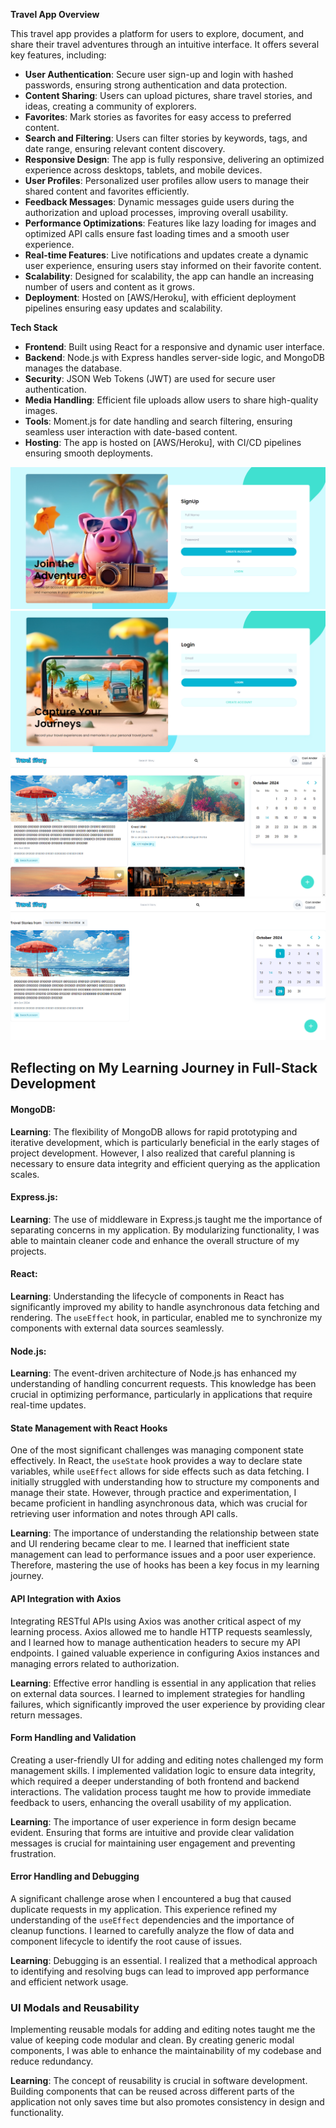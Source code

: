 **Travel App Overview**

This travel app provides a platform for users to explore, document, and share their travel adventures through an intuitive interface. It offers several key features, including:

- **User Authentication**: Secure user sign-up and login with hashed passwords, ensuring strong authentication and data protection.
- **Content Sharing**: Users can upload pictures, share travel stories, and ideas, creating a community of explorers.
- **Favorites**: Mark stories as favorites for easy access to preferred content.
- **Search and Filtering**: Users can filter stories by keywords, tags, and date range, ensuring relevant content discovery.
- **Responsive Design**: The app is fully responsive, delivering an optimized experience across desktops, tablets, and mobile devices.
- **User Profiles**: Personalized user profiles allow users to manage their shared content and favorites efficiently.
- **Feedback Messages**: Dynamic messages guide users during the authorization and upload processes, improving overall usability.
- **Performance Optimizations**: Features like lazy loading for images and optimized API calls ensure fast loading times and a smooth user experience.
- **Real-time Features**: Live notifications and updates create a dynamic user experience, ensuring users stay informed on their favorite content.
- **Scalability**: Designed for scalability, the app can handle an increasing number of users and content as it grows.
- **Deployment**: Hosted on [AWS/Heroku], with efficient deployment pipelines ensuring easy updates and scalability.

**Tech Stack**

- **Frontend**: Built using React for a responsive and dynamic user interface.
- **Backend**: Node.js with Express handles server-side logic, and MongoDB manages the database.
- **Security**: JSON Web Tokens (JWT) are used for secure user authentication.
- **Media Handling**: Efficient file uploads allow users to share high-quality images.
- **Tools**: Moment.js for date handling and search filtering, ensuring seamless user interaction with date-based content.
- **Hosting**: The app is hosted on [AWS/Heroku], with CI/CD pipelines ensuring smooth deployments.

![SignUp UI](./frontend/travel-story-app/public/ts-signup.png)
![LogIn UI](./frontend/travel-story-app/public/ts-login.png)
![Dashboard UI](./frontend/travel-story-app/public/ts-dashboard.png)
![Search](./frontend/travel-story-app/public/ts-search.png)


## Reflecting on My Learning Journey in Full-Stack Development
#### MongoDB:
**Learning**: The flexibility of MongoDB allows for rapid prototyping and iterative development, which is particularly beneficial in the early stages of project development. However, I also realized that careful planning is necessary to ensure data integrity and efficient querying as the application scales.

#### Express.js:
**Learning**: The use of middleware in Express.js taught me the importance of separating concerns in my application. By modularizing functionality, I was able to maintain cleaner code and enhance the overall structure of my projects.

#### React:
**Learning**: Understanding the lifecycle of components in React has significantly improved my ability to handle asynchronous data fetching and rendering. The `useEffect` hook, in particular, enabled me to synchronize my components with external data sources seamlessly.

#### Node.js:
**Learning**: The event-driven architecture of Node.js has enhanced my understanding of handling concurrent requests. This knowledge has been crucial in optimizing performance, particularly in applications that require real-time updates.


#### State Management with React Hooks

One of the most significant challenges was managing component state effectively. In React, the `useState` hook provides a way to declare state variables, while `useEffect` allows for side effects such as data fetching. I initially struggled with understanding how to structure my components and manage their state. However, through practice and experimentation, I became proficient in handling asynchronous data, which was crucial for retrieving user information and notes through API calls.

**Learning**: The importance of understanding the relationship between state and UI rendering became clear to me. I learned that inefficient state management can lead to performance issues and a poor user experience. Therefore, mastering the use of hooks has been a key focus in my learning journey.

#### API Integration with Axios

Integrating RESTful APIs using Axios was another critical aspect of my learning process. Axios allowed me to handle HTTP requests seamlessly, and I learned how to manage authentication headers to secure my API endpoints. I gained valuable experience in configuring Axios instances and managing errors related to authorization.

**Learning**: Effective error handling is essential in any application that relies on external data sources. I learned to implement strategies for handling failures, which significantly improved the user experience by providing clear return messages.

#### Form Handling and Validation

Creating a user-friendly UI for adding and editing notes challenged my form management skills. I implemented validation logic to ensure data integrity, which required a deeper understanding of both frontend and backend interactions. The validation process taught me how to provide immediate feedback to users, enhancing the overall usability of my application.

**Learning**: The importance of user experience in form design became evident. Ensuring that forms are intuitive and provide clear validation messages is crucial for maintaining user engagement and preventing frustration.

#### Error Handling and Debugging

A significant challenge arose when I encountered a bug that caused duplicate requests in my application. This experience refined my understanding of the `useEffect` dependencies and the importance of cleanup functions. I learned to carefully analyze the flow of data and component lifecycle to identify the root cause of issues.

**Learning**: Debugging is an essential. I realized that a methodical approach to identifying and resolving bugs can lead to improved app performance and efficient network usage.

### UI Modals and Reusability

Implementing reusable modals for adding and editing notes taught me the value of keeping code modular and clean. By creating generic modal components, I was able to enhance the maintainability of my codebase and reduce redundancy.

**Learning**: The concept of reusability is crucial in software development. Building components that can be reused across different parts of the application not only saves time but also promotes consistency in design and functionality.
